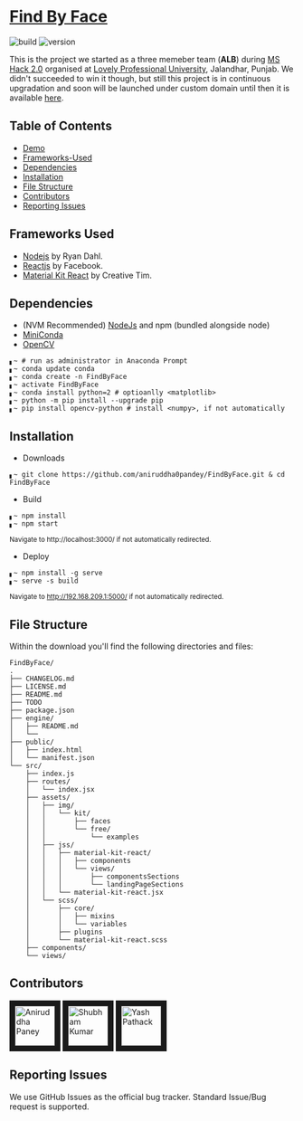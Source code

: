 # [Find By Face](https://demos.creative-tim.com/material-kit-react)


![build](https://img.shields.io/travis/USER/REPO.svg) ![version](https://img.shields.io/badge/version-1.0.0-blue.svg)  
<!--- ![Product Presentation Image](public/cover.png) -->  
This is the project we started as a three memeber team (**ALB**) during [MS Hack 2.0](https://mshacks.microsoftlpu.com/) organised at [Lovely Professional University](http://microsoftlpu.com/), Jalandhar, Punjab. We didn't succeeded to win it though, but still this project is in continuous upgradation and soon will be launched under custom domain until then it is available [here](https://findbyface.000webhostapp.com/).

## Table of Contents

* [Demo](https://findbyface.000webhostapp.com/)
* [Frameworks-Used](#frameworks-used)
* [Dependencies](#dependencies)
* [Installation](#installation)
* [File Structure](#file-structure)
* [Contributors](#contributors)
* [Reporting Issues](#reporting-issues)


## Frameworks Used

- [Nodejs](nodejs/node) by Ryan Dahl.
- [Reactjs](facebook/react) by Facebook.
- [Material Kit React](creativetimofficial/material-kit-react) by Creative Tim.


## Dependencies

 - (NVM Recommended) [NodeJs](https://nodejs.org/en/download/) and npm (bundled alongside node)
 - [MiniConda](https://conda.io/miniconda.html)
 - [OpenCV](https://sourceforge.net/projects/opencvlibrary/)
 
```shell
▖~ # run as administrator in Anaconda Prompt
▖~ conda update conda
▖~ conda create -n FindByFace
▖~ activate FindByFace
▖~ conda install python=2 # optioanlly <matplotlib>
▖~ python -m pip install --upgrade pip
▖~ pip install opencv-python # install <numpy>, if not automatically
```


## Installation

- Downloads
```shell
▖~ git clone https://github.com/aniruddha0pandey/FindByFace.git & cd FindByFace
```
- Build
```shell
▖~ npm install
▖~ npm start
```
<sub>Navigate to http://localhost:3000/ if not automatically redirected.</sub>
- Deploy
```shell
▖~ npm install -g serve
▖~ serve -s build
```
<sub>Navigate to http://192.168.209.1:5000/ if not automatically redirected.</sub>


## File Structure
Within the download you'll find the following directories and files:

```
FindByFace/
.
├── CHANGELOG.md
├── LICENSE.md
├── README.md
├── TODO
├── package.json
├── engine/
│   ├── README.md
│   └── 
├── public/
│   ├── index.html
│   └── manifest.json
└── src/
    ├── index.js
    ├── routes/
    │   └── index.jsx
    ├── assets/
    │   ├── img/
    │   │   └── kit/
    │   │       ├── faces
    │   │       └── free/
    │   │           └── examples
    │   ├── jss/
    │   │   ├── material-kit-react/
    │   │   │   ├── components
    │   │   │   └── views/
    │   │   │       ├── componentsSections
    │   │   │       └── landingPageSections
    │   │   └── material-kit-react.jsx
    │   └── scss/
    │       ├── core/
    │       │   ├── mixins
    │       │   └── variables
    │       ├── plugins
    │       └── material-kit-react.scss
    ├── components/
    └── views/
```


## Contributors

<a href="../../../../aniruddha0pandey" target="_blank"><img src="https://avatars1.githubusercontent.com/u/31156696?s=460&v=4" 
alt="Aniruddha Paney" width="70" height="70" border="10" /></a> <a href="../../../../shubham007kumar" target="_blank"><img src="https://avatars1.githubusercontent.com/u/34106521?s=460&v=4" alt="Shubham Kumar" width="70" height="70" border="10" /></a> <a href="../../../../yashpathack" target="_blank"><img src="https://avatars3.githubusercontent.com/u/31958105?s=400&v=4" alt="Yash Pathack" width="70" height="70" border="10" /></a>

## Reporting Issues

We use GitHub Issues as the official bug tracker. Standard Issue/Bug request is supported.
